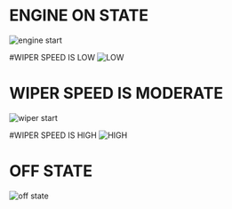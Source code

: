 
#  ENGINE ON STATE
![engine start](https://user-images.githubusercontent.com/74193913/168195223-4ffe543a-e10e-4558-8f71-7fb72f42b8bf.png)

#WIPER SPEED IS LOW
![LOW](https://user-images.githubusercontent.com/74193913/168207426-c329cffd-af87-42a0-bc8b-d875a0c1e922.png)


# WIPER SPEED IS MODERATE
![wiper start](https://user-images.githubusercontent.com/74193913/168195256-babaf133-6f22-4961-be93-fd78d63f2ae4.png)

#WIPER SPEED IS HIGH
![HIGH](https://user-images.githubusercontent.com/74193913/168207493-3c120a56-da8b-4e6d-a229-3107ec348395.png)


# OFF STATE
![off state](https://user-images.githubusercontent.com/74193913/168195291-cc56a05a-6c2d-46f8-842a-e36059586f07.png)
